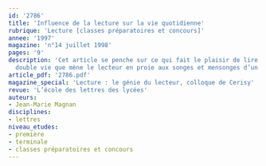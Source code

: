 ```yaml
---
id: '2786'
title: 'Influence de la lecture sur la vie quotidienne'
rubrique: 'Lecture [classes préparatoires et concours]'
annee: '1997'
magazine: 'n°14 juillet 1998'
pages: '9'
description: 'Cet article se penche sur ce qui fait le plaisir de lire et sur la
  double vie que mène le lecteur en proie aux songes et mensonges d’un romancier…'
article_pdf: '2786.pdf'
magazine_special: 'Lecture : le génie du lecteur, colloque de Cerisy'
revue: 'L’école des lettres des lycées'
auteurs:
- Jean-Marie Magnan
disciplines:
- lettres
niveau_etudes:
- première
- terminale
- classes préparatoires et concours
---
```

